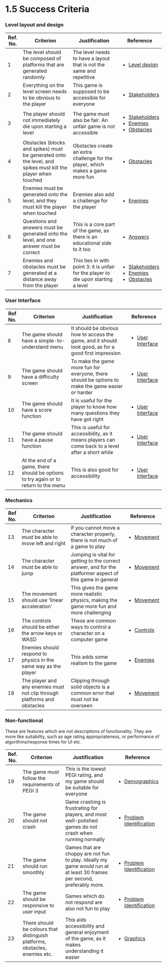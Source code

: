 # 1.5 Success Criteria

### Level layout and design

| Ref. No. | Criterion                                                                                                    | Justification                                                                       | Reference                                                                                                                                                                                                                            |
| -------- | ------------------------------------------------------------------------------------------------------------ | ----------------------------------------------------------------------------------- | ------------------------------------------------------------------------------------------------------------------------------------------------------------------------------------------------------------------------------------ |
| 1        | The level should be composed of platforms that are generated randomly                                        | The level needs to have a layout that is not the same and repetitive                | <ul><li><a href="1.4a-features-of-the-proposed-solution.md#level-design">Level design</a></li></ul>                                                                                                                                  |
| 2        | Everything on the level screen needs to be obvious to the player                                             | This game is supposed to be accessible for everyone                                 | <ul><li><a href="1.2-stakeholders.md">Stakeholders</a></li></ul>                                                                                                                                                                     |
| 3        | The player should not immediately die upon starting a level                                                  | The game must also be fair. An unfair game is not accessible                        | <ul><li><a href="1.2-stakeholders.md">Stakeholders</a></li><li><a href="1.4a-features-of-the-proposed-solution.md#enemies">Enemies</a></li><li><a href="1.4a-features-of-the-proposed-solution.md#obstacles">Obstacles</a></li></ul> |
| 4        | Obstacles (blocks and spikes) must be generated onto the level, and spikes must kill the player when touched | Obstacles create an extra challenge for the player, which makes a game more fun     | <ul><li><a href="1.4a-features-of-the-proposed-solution.md#obstacles">Obstacles</a></li></ul>                                                                                                                                        |
| 5        | Enemies must be generated onto the level, and they must kill the player when touched                         | Enemies also add a challenge for the player                                         | <ul><li><a href="1.4a-features-of-the-proposed-solution.md#enemies">Enemies</a></li></ul>                                                                                                                                            |
| 6        | Questions and answers must be generated onto the level, and one answer must be correct                       | This is a core part of the game, as there is an educational side to it too          | <ul><li><a href="1.4a-features-of-the-proposed-solution.md#answers">Answers</a></li></ul>                                                                                                                                            |
| 7        | Enemies and obstacles must be generated at a distance away from the player                                   | This ties in with point 3: it is unfair for the player to die upon starting a level | <ul><li><a href="1.2-stakeholders.md">Stakeholders</a></li><li><a href="1.4a-features-of-the-proposed-solution.md#enemies">Enemies</a></li><li><a href="1.4a-features-of-the-proposed-solution.md#obstacles">Obstacles</a></li></ul> |

### User Interface

| Ref No. | Criterion                                                                           | Justification                                                                                        | Reference                                                                                               |
| ------- | ----------------------------------------------------------------------------------- | ---------------------------------------------------------------------------------------------------- | ------------------------------------------------------------------------------------------------------- |
| 8       | The game should have a simple-to-understand menu                                    | It should be obvious how to access the game, and it should look good, as for a good first impression | <ul><li><a href="1.4a-features-of-the-proposed-solution.md#user-interface">User Interface</a></li></ul> |
| 9       | The game should have a difficulty screen                                            | To make the game more fun for everyone, there should be options to make the game easier or harder    | <ul><li><a href="1.4a-features-of-the-proposed-solution.md#user-interface">User Interface</a></li></ul> |
| 10      | The game should have a score function                                               | It is useful for the player to know how many questions they have got right                           | <ul><li><a href="1.4a-features-of-the-proposed-solution.md#user-interface">User Interface</a></li></ul> |
| 11      | The game should have a pause function                                               | This is useful for accessibility, as it means players can come back to a level after a short while   | <ul><li><a href="1.4a-features-of-the-proposed-solution.md#user-interface">User Interface</a></li></ul> |
| 12      | At the end of a game, there should be options to try again or to return to the menu | This is also good for accessibility                                                                  | <ul><li><a href="1.4a-features-of-the-proposed-solution.md#user-interface">User Interface</a></li></ul> |

### Mechanics

| Ref No. | Criterion                                                                | Justification                                                                                             | Reference                                                                                   |
| ------- | ------------------------------------------------------------------------ | --------------------------------------------------------------------------------------------------------- | ------------------------------------------------------------------------------------------- |
| 13      | The character must be able to move left and right                        | If you cannot move a character properly, there is not much of a game to play                              | <ul><li><a href="1.4a-features-of-the-proposed-solution.md#movement">Movement</a></li></ul> |
| 14      | The character must be able to jump                                       | Jumping is vital for getting to the correct answer, and for the platformer aspect of this game in general | <ul><li><a href="1.4a-features-of-the-proposed-solution.md#movement">Movement</a></li></ul> |
| 15      | The movement should use 'linear acceleration'                            | This gives the game more realistic physics, making the game more fun and more challenging                 | <ul><li><a href="1.4a-features-of-the-proposed-solution.md#movement">Movement</a></li></ul> |
| 16      | The controls should be either the arrow keys or WASD                     | These are common ways to control a character on a computer game                                           | <ul><li><a href="1.4a-features-of-the-proposed-solution.md#controls">Controls</a></li></ul> |
| 17      | Enemies should respond to physics in the same way as the player          | This adds some realism to the game                                                                        | <ul><li><a href="1.4a-features-of-the-proposed-solution.md#enemies">Enemies</a></li></ul>   |
| 18      | The player and any enemies must not clip through platforms and obstacles | Clipping through solid objects is a common error that must not be overseen                                | <ul><li><a href="1.4a-features-of-the-proposed-solution.md#movement">Movement</a></li></ul> |

### Non-functional

These are features which are not descriptions of functionality. They are more like suitability, such as age rating appropriateness, or performance of algorithms/response times for UI etc.

| Ref. No. | Criterion                                                                   | Justification                                                                                                           | Reference                                                                                   |
| -------- | --------------------------------------------------------------------------- | ----------------------------------------------------------------------------------------------------------------------- | ------------------------------------------------------------------------------------------- |
| 19       | The game must follow the requirements of PEGI 3                             | This is the lowest PEGI rating, and my game should be suitable for everyone                                             | <ul><li><a href="1.2-stakeholders.md#demographics">Demographics</a></li></ul>               |
| 20       | The game should not crash                                                   | Game crashing is frustrating for players, and most well-polished games do not crash when running normally               | <ul><li><a href="1.1-problem-identification.md">Problem Identification</a></li></ul>        |
| 21       | The game should run smoothly                                                | Games that are choppy are not fun to play. Ideally my game would run at at least 30 frames per second, preferably more. | <ul><li><a href="1.1-problem-identification.md">Problem Identification</a></li></ul>        |
| 22       | The game should be responsive to user input                                 | Games which do not respond are also not fun to play                                                                     | <ul><li><a href="1.1-problem-identification.md">Problem Identification</a></li></ul>        |
| 23       | There should be colours that distinguish platforms, obstacles, enemies etc. | This aids accessibility and general enjoyment of the game, as it makes understanding it easier                          | <ul><li><a href="1.4a-features-of-the-proposed-solution.md#graphics">Graphics</a></li></ul> |
